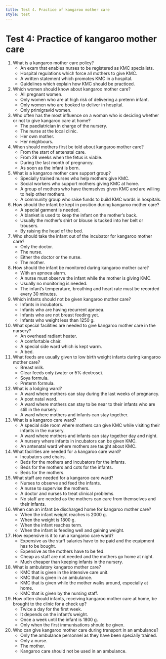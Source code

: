 ```yaml
---
title: Test 4. Practice of kangaroo mother care
style: test
---
```


# Test 4: Practice of kangaroo mother care

1.	What is a kangaroo mother care policy?
	-	An exam that enables nurses to be registered as KMC specialists.
	-	Hospital regulations which force all mothers to give KMC.
	+	A written statement which promotes KMC in a hospital.
	-	Guidelines which explain how KMC should be practiced.
2.	Which women should know about kangaroo mother care?
	+	All pregnant women.
	-	Only women who are at high risk of delivering a preterm infant.
	-	Only women who are booked to deliver in hospital.
	-	Only primigravid women.
3.	Who often has the most influence on a woman who is deciding whether or not to give kangaroo care at home?
	-	The paediatrician in charge of the nursery.
	-	The nurse at the local clinic.
	+	Her own mother.
	-	Her neighbours.
4.	When should mothers first be told about kangaroo mother care?
	+	From the start of antenatal care.
	-	From 28 weeks when the fetus is viable.
	-	During the last month of pregnancy.
	-	As soon as the infant is born.
5.	What is a kangaroo mother care support group?
	-	Specially trained nurses who help mothers give KMC.
	-	Social workers who support mothers giving KMC at home.
	+	A group of mothers who have themselves given KMC and are willing to help other mothers.
	-	A community group who raise funds to build KMC wards in hospitals.
6.	How should the infant be kept in position during kangaroo mother care?
	-	A special garment is needed.
	-	A blanket is used to keep the infant on the mother’s back.
	+	Usually the mother’s shirt or blouse is tucked into her belt or trousers.
	-	By raising the head of the bed.
7.	Who should take the infant out of the incubator for kangaroo mother care?
	-	Only the doctor.
	-	The nurse.
	-	Either the doctor or the nurse.
	+	The mother.
8.	How should the infant be monitored during kangaroo mother care?
	-	With an apnoea alarm.
	-	A nurse must observe the infant while the mother is giving KMC.
	+	Usually no monitoring is needed.
	-	The infant’s temperature, breathing and heart rate must be recorded every 30 minutes.
9.	Which infants should not be given kangaroo mother care?
	-	Infants in incubators.
	+	Infants who are having recurrent apnoea.
	-	Infants who are not breast feeding yet.
	-	Infants who weight less than 1250 g.
10.	What special facilities are needed to give kangaroo mother care in the nursery?
	-	An overhead radiant heater.
	+	A comfortable chair.
	-	A special side ward which is kept warm.
	-	A bed.
11.	What feeds are usually given to low birth weight infants during kangaroo mother care?
	+	Breast milk.
	-	Clear feeds only (water or 5% dextrose).
	-	Soya formula.
	-	Preterm formula.
12.	What is a lodging ward?
	-	A ward where mothers can stay during the last weeks of pregnancy.
	-	A post natal ward.
	+	A ward where mothers can stay to be near to their infants who are still in the nursery.
	-	A ward where mothers and infants can stay together.
13.	What is a kangaroo care ward?
	-	A special side room where mothers can give KMC while visiting their infants in the nursery.
	+	A ward where mothers and infants can stay together day and night.
	-	A nursery where infants in incubators can be given KMC.
	-	An antenatal ward where mothers are taught about KMC.
14.	What facilities are needed for a kangaroo care ward?
	-	Incubators and chairs.
	-	Beds for the mothers and incubators for the infants.
	-	Beds for the mothers and cots for the infants.
	+	Beds for the mothers.
15.	What staff are needed for a kangaroo care ward?
	-	Nurses to observe and feed the infants.
	+	A nurse to supervise the mothers.
	-	A doctor and nurses to treat clinical problems.
	-	No staff are needed as the mothers can care from themselves and their infants.
16.	When can an infant be discharged home for kangaroo mother care?
	-	When the infant weight reaches is 2000 g.
	-	When the weight is 1800 g.
	-	When the infant reaches term.
	+	When the infant is feeding well and gaining weight.
17.	How expensive is it to run a kangaroo care ward?
	-	Expensive as the staff salaries have to be paid and the equipment has to be bought.
	-	Expensive as the mothers have to be fed.
	-	Cheap as staff are not needed and the mothers go home at night.
	+	Much cheaper than keeping infants in the nursery.
18.	What is ambulatory kangaroo mother care?
	-	KMC that is given in the intensive care unit.
	-	KMC that is given in an ambulance.
	+	KMC that is given while the mother walks around, especially at home.
	-	KMC that is given by the nursing staff.
19.	How often should infants, receiving kangaroo mother care at home, be brought to the clinic for a check up?
	-	Twice a day for the first week.
	+	It depends on the infant’s weight.
	-	Once a week until the infant is 1800 g.
	-	Only when the first immunisations should be given.
20.	Who can give kangaroo mother care during transport in an ambulance?
	-	Only the ambulance personnel as they have been specially trained.
	-	Only a nurse.
	+	The mother.
	-	Kangaroo care should not be used in an ambulance.
